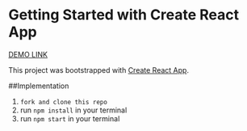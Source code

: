 # Getting Started with Create React App

[DEMO LINK](https://taniazt.github.io/goods-app/)

This project was bootstrapped with [Create React App](https://github.com/facebook/create-react-app).

##Implementation

1. `fork and clone this repo`
2. run `npm install` in your terminal
3. run `npm start` in your terminal
